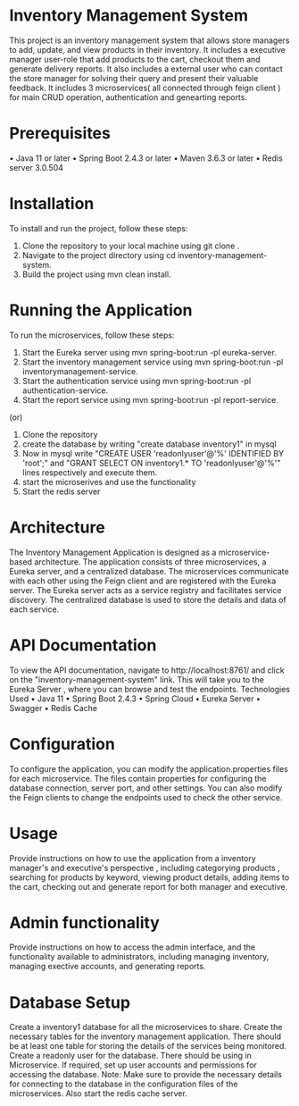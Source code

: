 # Inventory Management System


This project is an inventory management system that allows store managers to add, update, and view products in their inventory. It includes a executive manager user-role that add products to the cart, checkout them and generate delivery reports. It also includes a external user who can contact the store manager for solving their query and present their valuable feedback. It includes 3 microservices( all connected through feign client ) for main CRUD operation, authentication and genearting reports.



# Prerequisites


•	Java 11 or later
•	Spring Boot 2.4.3 or later
•	Maven 3.6.3 or later
• Redis server 3.0.504


# Installation


To install and run the project, follow these steps:
1.	Clone the repository to your local machine using git clone <repository-url>.
2.	Navigate to the project directory using cd inventory-management-system.
3.	Build the project using mvn clean install.
  
  
# Running the Application
  
  
To run the microservices, follow these steps:
1.	Start the Eureka server using mvn spring-boot:run -pl eureka-server.
2.	Start the inventory management service using mvn spring-boot:run -pl inventorymanagement-service.
3.	Start the authentication service using mvn spring-boot:run -pl authentication-service.
4.	Start the report service using mvn spring-boot:run -pl report-service.

  (or)
1. Clone the repository
2. create the database by writing "create database inventory1" in mysql
3. Now in mysql write "CREATE USER 'readonlyuser'@'%' IDENTIFIED BY 'root';" and "GRANT SELECT ON inventory1.* TO 'readonlyuser'@'%'" lines respectively and execute them.  
4. start the microserives and use the functionality
5. Start the redis server 
 
# Architecture
  
The Inventory Management Application is designed as a microservice-based architecture. The application consists of three microservices, a Eureka server, and a centralized database. The microservices communicate with each other using the Feign client and are registered with the Eureka server. The Eureka server acts as a service registry and facilitates service discovery. The centralized database is used to store the details and data of each service.
  
# API Documentation
  
  
To view the API documentation, navigate to http://localhost:8761/ and click on the "inventory-management-system" link. This will take you to the Eureka Server , where you can browse and test the endpoints.
Technologies Used
•	Java 11
•	Spring Boot 2.4.3
•	Spring Cloud
•	Eureka Server
•	Swagger
• Redis Cache
  
# Configuration
  
To configure the application, you can modify the application.properties files for each microservice. The files contain properties for configuring the database connection, server port, and other settings. You can also modify the Feign clients to change the endpoints used to check the  other service.
  
  
# Usage
  
Provide instructions on how to use the application from a inventory manager's and executive's perspective , including categorying products , searching for products by keyword, viewing product details, adding items to the cart, checking out and generate report for both manager and executive.

# Admin functionality
  
Provide instructions on how to access the admin interface, and the functionality available to administrators, including managing inventory, managing exective accounts, and generating reports.
  
# Database Setup
  
  
Create a inventory1 database for all the microservices to share. Create the necessary tables for the inventory management application. There should be at least one table for storing the details of the services being monitored. Create a readonly user for the database. There should be using in Microservice. If required, set up user accounts and permissions for accessing the database. Note: Make sure to provide the necessary details for connecting to the database in the configuration files of the microservices. Also start the redis cache server.
